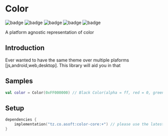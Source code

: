# Color
![badge][badge-maven] ![badge][badge-mpp] ![badge][badge-android] ![badge][badge-js] ![badge][badge-jvm]

A platform agnostic representation of color

## Introduction
Ever wanted to have the same theme over multiple plaforms [js,android,web,desktop]. This library will aid you
in that

## Samples
```kotlin
val color = Color(0xFF000000) // Black Color(alpha = ff, red = 0, green = 0, blue = 0)
```

## Setup
```kotlin
dependencies {
    implementation("tz.co.asoft:color-core:+") // please use the latest version possible
}
```

[badge-maven]: https://img.shields.io/maven-central/v/tz.co.asoft/test/1.0.1?style=flat
[badge-mpp]: https://img.shields.io/badge/kotlin-multiplatform-blue?style=flat
[badge-android]: http://img.shields.io/badge/platform-android-brightgreen.svg?style=flat
[badge-js]: http://img.shields.io/badge/platform-js-yellow.svg?style=flat
[badge-jvm]: http://img.shields.io/badge/platform-jvm-orange.svg?style=flat
